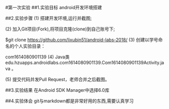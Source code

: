 #第一次实验
##1.实验目标
android开发环境搭建

##2.实验步骤
(1) 搭建开发环境,运行并截图;

(2) 加入Git项目(Fork),将项目克隆(clone)到自己账号下;

  $git clone https://github.com/lixubin51/android-labs-2018/
(3) 创建以学号命名的个人实验目录：

  com1614080901139
(4) Java类
  edu.hzuapps.androidlabs.com1614080901139.Com1614080901139Activity.java 。
  
(5) 提交代码并发Pull Request，老师合并之后截图。

##3.实验结果
在Android SDK Manager中选择6.0库

##4.实验体会
git与markdown都是非常好用的东西,需要认真学习
